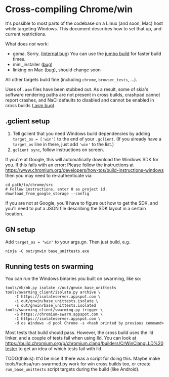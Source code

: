 # Cross-compiling Chrome/win

It's possible to most parts of the codebase on a Linux (and soon, Mac) host
while targeting Windows.  This document describes how to set that up, and
current restrictions.

What does *not* work:

* goma. Sorry. ([internal bug](b/64390790)) You can use the
  [jumbo build](jumbo.md) for faster build times.
* mini_installer ([bug](https://crbug.com/762073))
* linking on Mac ([bug](https://crbug.com/774209)), should change soon

All other targets build fine (including `chrome`, `browser_tests`, ...).

Uses of `.asm` files have been stubbed out.  As a result, some of skia's
software rendering paths are not present in cross builds, crashpad cannot
report crashes, and NaCl defaults to disabled and cannot be enabled in
cross builds ([.asm bug](https://crbug.com/762167)).

## .gclient setup

1. Tell gclient that you need Windows build dependencies by adding
   `target_os = ['win']` to the end of your `.gclient`.  (If you already
   have a `target_os` line in there, just add `'win'` to the list.)
1. `gclient sync`, follow instructions on screen.

If you're at Google, this will automatically download the Windows SDK for you.
If this fails with an error: Please follow the instructions at
https://www.chromium.org/developers/how-tos/build-instructions-windows
then you may need to re-authenticate via:

    cd path/to/chrome/src
    # Follow instructions, enter 0 as project id.
    download_from_google_storage --config

If you are not at Google, you'll have to figure out how to get the SDK, and
you'll need to put a JSON file describing the SDK layout in a certain location.

## GN setup

Add `target_os = "win"` to your args.gn.  Then just build, e.g.

    ninja -C out/gnwin base_unittests.exe

## Running tests on swarming

You can run the Windows binaries you built on swarming, like so:

    tools/mb/mb.py isolate //out/gnwin base_unittests
    tools/swarming_client/isolate.py archive \
        -I https://isolateserver.appspot.com \
        -i out/gnwin/base_unittests.isolate \
        -s out/gnwin/base_unittests.isolated
    tools/swarming_client/swarming.py trigger \
        -S https://chromium-swarm.appspot.com \
        -I https://isolateserver.appspot.com \
        -d os Windows -d pool Chrome -s <hash printed by previous command>

Most tests that build should pass.  However, the cross build uses
the lld linker, and a couple of tests fail when using lld. You can look at
https://build.chromium.org/p/chromium.clang/builders/CrWinClangLLD%20tester
to get an idea of which tests fail with lld.

TODO(thakis): It'd be nice if there was a script for doing this. Maybe make
tools/fuchsa/run-swarmed.py work for win cross builds too, or create
`run_base_unittests` script targets during the build (like Android).
